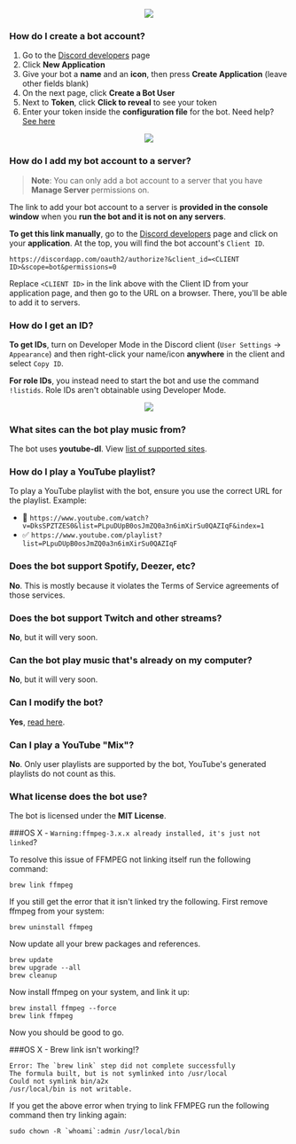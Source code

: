 <p align="center">
<img src="http://i.imgur.com/iVHLcAU.png">
</p>

### How do I create a bot account?
1. Go to the [Discord developers](https://discordapp.com/developers/applications/me) page
2. Click **New Application**
3. Give your bot a **name** and an **icon**, then press **Create Application** (leave other fields blank)
4. On the next page, click **Create a Bot User**
5. Next to **Token**, click **Click to reveal** to see your token
6. Enter your token inside the **configuration file** for the bot. Need help? [See here](https://github.com/SexualRhinoceros/MusicBot/wiki/Configuration#credentials)

<p align="center">
<img src="http://i.imgur.com/cN4YehO.png">
</p>

### How do I add my bot account to a server?
> **Note**: You can only add a bot account to a server that you have **Manage Server** permissions on.

The link to add your bot account to a server is **provided in the console window** when you **run the bot and it is not on any servers**.

**To get this link manually**, go to the [Discord developers](https://discordapp.com/developers/applications/me) page and click on your **application**. At the top, you will find the bot account's `Client ID`.

    https://discordapp.com/oauth2/authorize?&client_id=<CLIENT ID>&scope=bot&permissions=0

Replace `<CLIENT ID>` in the link above with the Client ID from your application page, and then go to the URL on a browser. There, you'll be able to add it to servers.

### How do I get an ID?
**To get IDs**, turn on Developer Mode in the Discord client (`User Settings` -> `Appearance`) and then right-click your name/icon **anywhere** in the client and select `Copy ID`.

**For role IDs**, you instead need to start the bot and use the command `!listids`. Role IDs aren't obtainable using Developer Mode.

<p align="center">
<img src="http://i.imgur.com/GhKpBMQ.gif">
</p>

### What sites can the bot play music from?
The bot uses **youtube-dl**. View [list of supported sites](https://rg3.github.io/youtube-dl/supportedsites.html).

### How do I play a YouTube playlist?
To play a YouTube playlist with the bot, ensure you use the correct URL for the playlist. Example:

- :no_entry_sign: `https://www.youtube.com/watch?v=DksSPZTZES0&list=PLpuDUpB0osJmZQ0a3n6imXirSu0QAZIqF&index=1`
- :white_check_mark: `https://www.youtube.com/playlist?list=PLpuDUpB0osJmZQ0a3n6imXirSu0QAZIqF`

### Does the bot support Spotify, Deezer, etc?
**No**. This is mostly because it violates the Terms of Service agreements of those services.

### Does the bot support Twitch and other streams?
**No**, but it will very soon.

### Can the bot play music that's already on my computer?
**No**, but it will very soon.

### Can I modify the bot?
**Yes**, [read here](https://github.com/SexualRhinoceros/MusicBot/wiki/Modification/).

### Can I play a YouTube "Mix"?
**No**. Only user playlists are supported by the bot, YouTube's generated playlists do not count as this.

### What license does the bot use?
The bot is licensed under the **MIT License**.

###OS X - `Warning:ffmpeg-3.x.x already installed, it's just not linked`?

To resolve this issue of FFMPEG not linking itself run the following command:

    brew link ffmpeg

If you still get the error that it isn't linked try the following. First remove ffmpeg from your system:

    brew uninstall ffmpeg

Now update all your brew packages and references.

    brew update
    brew upgrade --all
    brew cleanup

Now install ffmpeg on your system, and link it up:

    brew install ffmpeg --force
    brew link ffmpeg

Now you should be good to go.

###OS X - Brew link isn't working!?

    Error: The `brew link` step did not complete successfully
    The formula built, but is not symlinked into /usr/local
    Could not symlink bin/a2x
    /usr/local/bin is not writable.

If you get the above error when trying to link FFMPEG run the following command then try linking again:

    sudo chown -R `whoami`:admin /usr/local/bin
